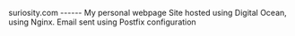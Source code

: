 suriosity.com ------ My personal webpage
Site hosted using Digital Ocean, using Nginx. Email sent using Postfix configuration
